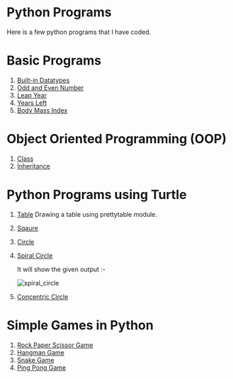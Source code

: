 # Python Programs 
Here is a few python programs that I have coded.

# Basic Programs
1. [Built-in Datatypes](Programs/function.py)
2. [Odd and Even Number](Programs/odd_or_even.py)
3. [Leap Year](Programs/leap_year.py)
4. [Years Left](Programs/Life_in_days_weeks_months.py)
5. [Body Mass Index](Programs/Body_Mass_Index(BMI).py)

# Object Oriented Programming (OOP)
1. [Class](OOP/classdefination.py)
2. [Inheritance](OOP/inheritance.py)

# Python Programs using Turtle
1. [Table](Turtle/Table.py) Drawing a table using prettytable module.
2. [Sqaure](Turtle/Square.py)
3. [Circle](Turtle/Circle.py)
4. [Spiral Circle](Turtle/spiral_circle.py)

   It will show the given output :-

     ![spiral_circle](https://user-images.githubusercontent.com/105218699/167845824-1c2b24a9-d533-4363-ad65-91d8dd7c1fa6.png)

5. [Concentric Circle](Turtle/concentric_circle.py)


# Simple Games in Python
1. [Rock Paper Scissor Game](Simple_Game/rock_paper_scissor.py)
2. [Hangman Game](Simple_Game/hangman.py)
3. [Snake Game](Simple_Game/snakegame)
4. [Ping Pong Game](Simple_Game/pingponggame)
